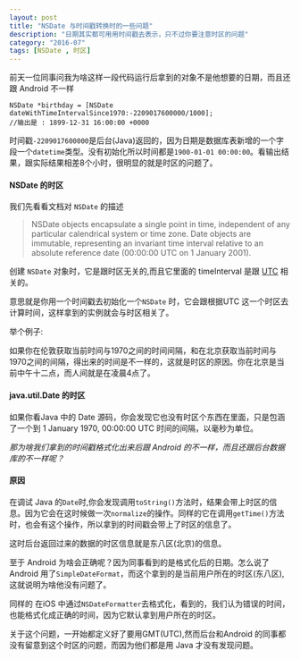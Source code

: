 ```yaml
---
layout: post
title: "NSDate 与时间戳转换时的一些问题"
description: "日期其实都可用用时间戳去表示，只不过你要注意时区的问题"
category: "2016-07"
tags: [NSDate , 时区]
---
```


前天一位同事问我为啥这样一段代码运行后拿到的对象不是他想要的日期，而且还跟 Android 不一样 

	NSDate *birthday = [NSDate dateWithTimeIntervalSince1970:-2209017600000/1000];
	//输出是 : 1899-12-31 16:00:00 +0000

时间戳`-2209017600000`是后台(Java)返回的，因为日期是数据库表新增的一个字段一个`datetime`类型。没有初始化所以时间都是`1900-01-01 00:00:00`。看输出结果，跟实际结果相差8个小时，很明显的就是时区的问题了。

#### NSDate 的时区

我们先看看文档对 `NSDate` 的描述 

> NSDate objects encapsulate a single point in time, independent of any particular calendrical system or time zone. Date objects are immutable, representing an invariant time interval relative to an absolute reference date (00:00:00 UTC on 1 January 2001).

创建 `NSDate` 对象时，它是跟时区无关的,而且它里面的 timeInterval 是跟 [UTC](https://zh.wikipedia.org/wiki/协调世界时) 相关的。

意思就是你用一个时间戳去初始化一个`NSDate` 时，它会跟根据UTC 这一个时区去计算时间，这样拿到的实例就会与时区相关了。

举个例子:

如果你在伦敦获取当前时间与1970之间的时间间隔，和在北京获取当前时间与1970之间的间隔，得出来的时间是不一样的，这就是时区的原因。你在北京是当前中午十二点，而人间就是在凌晨4点了。


#### java.util.Date 的时区

如果你看Java 中的 Date 源码，你会发现它也没有时区个东西在里面，只是包涵了一个到 1 January 1970, 00:00:00 UTC 时间的间隔，以毫秒为单位。

*那为啥我们拿到的时间戳格式化出来后跟 Android 的不一样，而且还跟后台数据库的不一样呢？*

#### 原因

在调试 Java 的`Date`时,你会发现调用`toString()`方法时，结果会带上时区的信息。因为它会在这时候做一次`normalize`的操作。同样的它在调用`getTime()`方法时，也会有这个操作，所以拿到的时间戳会带上了时区的信息了。

这时后台返回过来的数据的时区信息就是东八区(北京)的信息。

至于 Android 为啥会正确呢？因为同事看到的是格式化后的日期。怎么说了 Android 用了`SimpleDateFormat`，而这个拿到的是当前用户所在的时区(东八区),这就说明为啥他没有问题了。

同样的 在iOS 中通过`NSDateFormatter`去格式化，看到的，我们认为错误的时间，也能格式化成正确的时间，因为它默认拿到用户所在的时区。


关于这个问题，一开始都定义好了要用GMT(UTC),然而后台和Android 的同事都没有留意到这个时区的问题，而因为他们都是用 Java 才没有发现问题。

